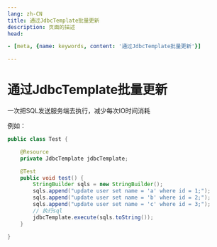 ```yaml
---
lang: zh-CN  
title: 通过JdbcTemplate批量更新  
description: 页面的描述  
head:

- [meta, {name: keywords, content: '通过JdbcTemplate批量更新'}]

---
```


# 通过JdbcTemplate批量更新

一次把SQL发送服务端去执行，减少每次IO时间消耗

例如：

```java
public class Test {

    @Resource
    private JdbcTemplate jdbcTemplate;

    @Test
    public void test() {
        StringBuilder sqls = new StringBuilder();
        sqls.append("update user set name = 'a' where id = 1;");
        sqls.append("update user set name = 'b' where id = 2;");
        sqls.append("update user set name = 'c' where id = 3;");
        // 执行sql
        jdbcTemplate.execute(sqls.toString());
    }

}
```

<Comment></Comment>
